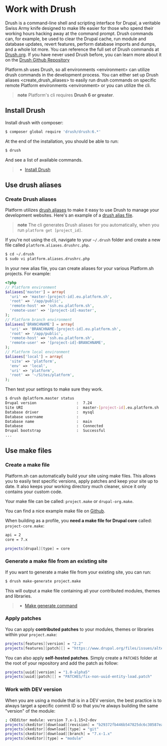 # Work with Drush

Drush is a command-line shell and scripting interface for Drupal, a
veritable Swiss Army knife designed to make life easier for those who
spend their working hours hacking away at the command prompt. Drush
commands can, for example, be used to clear the Drupal cache, run module
and database updates, revert features, perform database imports and
dumps, and a whole lot more. You can reference the full set of Drush
commands at [Drush.org](http://www.drush.org). If you have never used
Drush before, you can learn more about it on the [Drush Github
Repository](https://github.com/drush-ops/drush#description)

Platform.sh uses Drush, so all environments \<environment\> can utilize
drush commands in the development process. You can either set up
Drush aliases \<create\_drush\_aliases\> to easily run drush commands on
specific remote Platform environments \<environment\> or you can utilize
the cli.

> **note**
> Platform's cli requires **Drush 6 or greater**.

## Install Drush

Install drush with composer:

```bash
$ composer global require 'drush/drush:6.*'
```

At the end of the installation, you should be able to run:

```bash
$ drush
```

And see a list of available commands.

> -   [Install Drush](https://github.com/drush-ops/drush)

## Use drush aliases

### Create Drush aliases

Platform utilizes [drush aliases](https://drupal.org/node/670460) to
make it easy to use Drush to manage your development websites. Here's an
example of a [drush alias
file](https://github.com/drush-ops/drush/blob/master/examples/example.aliases.drushrc.php).

> **note**
> The cli generates Drush aliases for you automatically, when you run `platform get [project_id]`.

If you're not using the cli, navigate to your `~/.drush` folder and
create a new file called `platform.aliases.drushrc.php`.

```bash
$ cd ~/.drush
$ sudo vi platform.aliases.drushrc.php
```

In your new alias file, you can create aliases for your various
Platform.sh projects. For example:

```php
<?php
// Platform environment
$aliases['master'] = array(
  'uri' => 'master-[project-id].eu.platform.sh',
  'root' => '/app/public',
  'remote-host' => 'ssh.eu.platform.sh',
  'remote-user' => '[project-id]-master',
);
// Platform branch environment
$aliases['BRANCHNAME'] = array(
  'uri' => 'BRANCHNAME-[project-id].eu.platform.sh',
  'root' => '/app/public',
  'remote-host' => 'ssh.eu.platform.sh',
  'remote-user' => '[project-id]-BRANCHNAME',
);
// Platform local environment
$aliases['local'] = array(
  'site' => 'platform',
  'env' => 'local',
  'uri' => 'platform',
  'root' => '~/Sites/platform',
);
```

Then test your settings to make sure they work.

```bash
$ drush @platform.master status
Drupal version                  :  7.24
Site URI                        :  master-[project-id].eu.platform.sh
Database driver                 :  mysql
Database username               :
Database name                   :  main
Database                        :  Connected
Drupal bootstrap                :  Successful
...
```

## Use make files

### Create a make file

Platform.sh can automatically build your site using make files. This
allows you to easily test specific versions, apply patches and keep your
site up to date. It also keeps your working directory much cleaner,
since it only contains your custom code.

Your make file can be called: `project.make` or `drupal-org.make`.

You can find a nice example make file on
[Github](https://github.com/platformsh/platformsh-examples/blob/drupal/7.x/project.make).

When building as a profile, you **need a make file for Drupal core**
called: `project-core.make`:

```bash
api = 2
core = 7.x

projects[drupal][type] = core
```

### Generate a make file from an existing site

If you want to generate a make file from your existing site, you can
run:

```bash
$ drush make-generate project.make
```

This will output a make file containing all your contributed modules,
themes and libraries.

> -   [Make generate
>     command](http://www.drushcommands.com/drush-6x/make/make-generate)

### Apply patches

You can apply **contributed patches** to your modules, themes or
libraries within your `project.make`:

```bash
projects[features][version] = "2.2"
projects[features][patch][] = "https://www.drupal.org/files/issues/alter_overrides-766264-45.patch"
```

You can also apply **self-hosted patches**. Simply create a `PATCHES`
folder at the root of your repository and add the patch as follow:

```bash
projects[uuid][version] = "1.0-alpha5"
projects[uuid][patch][] = "PATCHES/fix-non-uuid-entity-load.patch"
```

### Work with DEV version

When you are using a module that is in a DEV version, the best practice
is to always target a specific commit ID so that you're always building
the same "version" of the module:

```bash
; CKEditor module: version 7.x-1.15+2-dev
projects[ckeditor][download][revision] = "b29372fb446b547825dc6c30587eaf240717695c"
projects[ckeditor][download][type] = "git"
projects[ckeditor][download][branch] = "7.x-1.x"
projects[ckeditor][type] = "module"
```
